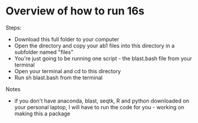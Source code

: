 # Overview of how to run 16s 

Steps: 
- Download this full folder to your computer
- Open the directory and copy your ab1 files into this directory in a subfolder named "files"
- You're just going to be running one script - the blast.bash file from your terminal
- Open your terminal and cd to this directory 
- Run sh blast.bash from the terminal 


Notes 
- if you don't have anaconda, blast, seqtk, R and python downloaded on your personal laptop, I will have to run the code for you - working on making this a package 
